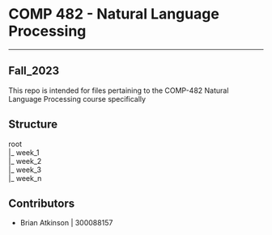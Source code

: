 # COMP 482 - Natural Language Processing

---

## Fall_2023
This repo is intended for files pertaining to the COMP-482 Natural Language Processing course specifically

## Structure
root  
  |_ week_1  
  |_ week_2  
  |_ week_3  
  |_ week_n  

## Contributors 
* Brian Atkinson | 300088157

